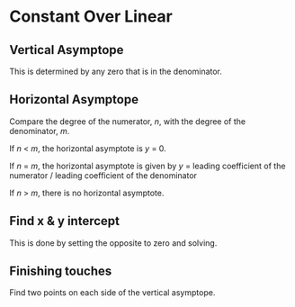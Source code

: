 # Constant Over Linear

## Vertical Asymptope

This is determined by any zero that is in the denominator.

## Horizontal Asymptope

Compare the degree of the numerator, *n*, with the degree of the denominator, *m*.

If *n* < *m*, the horizontal asymptote is *y* = 0.

If *n* = *m*, the horizontal asymptote is given by *y* = leading coefficient of the numerator / leading coefficient of the denominator

If *n* > *m*, there is no horizontal asymptote.

## Find x & y intercept

This is done by setting the opposite to zero and solving.

## Finishing touches

Find two points on each side of the vertical asymptope.
